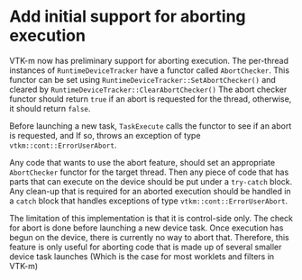 # Add initial support for aborting execution

VTK-m now has preliminary support for aborting execution. The per-thread instances of
`RuntimeDeviceTracker` have a functor called `AbortChecker`. This functor can be set using
`RuntimeDeviceTracker::SetAbortChecker()` and cleared by `RuntimeDeviceTracker::ClearAbortChecker()`
The abort checker functor should return `true` if an abort is requested for the thread,
otherwise, it should return `false`.

Before launching a new task, `TaskExecute` calls the functor to see if an abort is requested,
and If so, throws an exception of type `vtkm::cont::ErrorUserAbort`.

Any code that wants to use the abort feature, should set an appropriate `AbortChecker`
functor for the target thread. Then any piece of code that has parts that can execute on
the device should be put under a `try-catch` block. Any clean-up that is required for an
aborted execution should be handled in a `catch` block that handles exceptions of type
`vtkm::cont::ErrorUserAbort`.

The limitation of this implementation is that it is control-side only. The check for abort
is done before launching a new device task. Once execution has begun on the device, there is
currently no way to abort that. Therefore, this feature is only useful for aborting code
that is made up of several smaller device task launches (Which is the case for most
worklets and filters in VTK-m)
